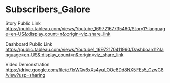 # Subscribers_Galore

Story Public Link https://public.tableau.com/views/Youtube_16972167735460/Story1?:language=en-US&:display_count=n&:origin=viz_share_link

Dashboard Public Link https://public.tableau.com/views/Youtube1_16972170411960/Dashboard1?:language=en-US&:display_count=n&:origin=viz_share_link

Video Demonstration https://drive.google.com/file/d/1xWQv6xXs4yuLOOe8Dd8NX5FEs5_CzwG8/view?usp=sharing
